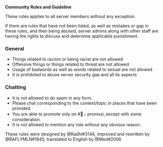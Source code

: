 __Community Rules and Guideline__

These rules applies to all server members without any exception.

If there are rules that have not been listed, as well as mistakes or gap in these rules, and then being abused, server admins along with other staff are having the rights to discuss and determine applicable punishment.

### General
- Things related to racism or being racist are not allowed
- Offensive things or things related to threat are not allowed
- Usage of badwords as well as words related to sexual are not allowed
- It is prohibited to abuse server security gap and all its aspects
### Chatting
- It is not allowed to do spam in any form.
- Please chat corresponding to the context/topic in places that have been provided.
- You are able to promote only on #🤙﹥promosi, except with some consideration.
- It is not allowed to mention any role without any obvious reason.
 
These rules were designed by @Radhi#3146, improved and rewritten by @RAFLYMLN#1945, translated to English by @Med#2006
